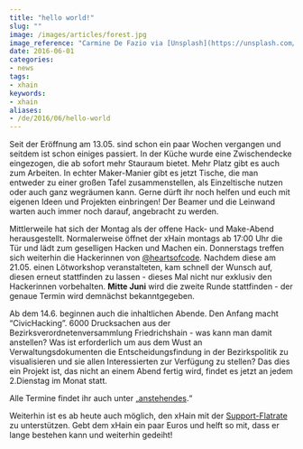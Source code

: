 ```yaml
---
title: "hello world!"
slug: ""
image: /images/articles/forest.jpg
image_reference: "Carmine De Fazio via [Unsplash](https://unsplash.com/photos/3ytjETpQMNY) ([CC0](https://creativecommons.org/publicdomain/zero/1.0/deed.de))"
date: 2016-06-01
categories:
- news
tags:
- xhain
keywords:
- xhain
aliases:
- /de/2016/06/hello-world
---
```


Seit der Eröffnung am 13.05. sind schon ein paar Wochen vergangen und seitdem ist schon einiges passiert. In der Küche wurde eine Zwischendecke eingezogen, die ab sofort mehr Stauraum bietet. Mehr Platz gibt es auch zum Arbeiten. In echter Maker-Manier gibt es jetzt Tische, die man entweder zu einer großen Tafel zusammenstellen, als Einzeltische nutzen oder auch ganz wegräumen kann. Gerne dürft ihr noch helfen und euch mit eigenen Ideen und Projekten einbringen! Der Beamer und die Leinwand warten auch immer noch darauf, angebracht zu werden.

<!--more-->

Mittlerweile hat sich der Montag als der offene Hack- und Make-Abend herausgestellt. Normalerweise öffnet der xHain montags ab 17:00 Uhr die Tür und lädt zum geselligen Hacken und Machen ein.
Donnerstags treffen sich weiterhin die Hackerinnen von [@heartsofcode][1]. Nachdem diese am 21.05. einen Lötworkshop veranstalteten, kam schnell der Wunsch auf, diesen erneut stattfinden zu lassen - dieses Mal nicht nur exklusiv den Hackerinnen vorbehalten. __Mitte Juni__ wird die zweite Runde stattfinden - der genaue Termin wird demnächst bekanntgegeben.

Ab dem 14.6. beginnen auch die inhaltlichen Abende. Den Anfang macht “CivicHacking”. 6000 Drucksachen aus der Bezirksverordnetenversammlung Friedrichshain - was kann man damit anstellen? Was ist erforderlich um aus dem Wust an Verwaltungsdokumenten die Entscheidungsfindung in der Bezirkspolitik zu visualisieren und sie allen Interessierten zur Verfügung zu stellen? Das dies ein Projekt ist, das nicht an einem Abend fertig wird, findet es jetzt an jedem 2.Dienstag im Monat statt.

Alle Termine findet ihr auch unter „[anstehendes][2].“

Weiterhin ist es ab heute auch möglich, den xHain mit der [Support-Flatrate][3] zu unterstützen. Gebt dem xHain ein paar Euros und helft so mit, dass er lange bestehen kann und weiterhin gedeiht!  

[1]:	https://twitter.com/heartsofcode
[2]:	https://xhain-hackspace.github.io/calendar.html
[3]:	https://xhain-hackspace.github.io/support.html
